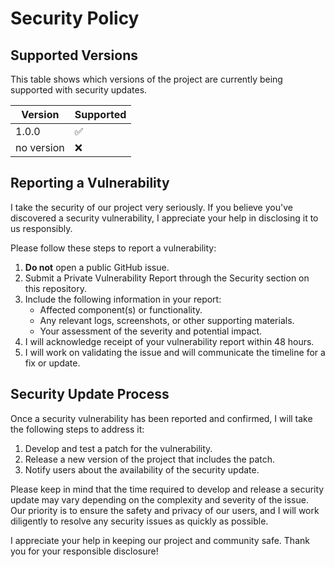 # Security Policy

## Supported Versions

This table shows which versions of the project are currently being supported with security updates.

| Version | Supported          |
| ------- | ------------------ |
| 1.0.0   | :white_check_mark: |
| no version   | :x:                |

## Reporting a Vulnerability

I take the security of our project very seriously. If you believe you've discovered a security vulnerability, I appreciate your help in disclosing it to us responsibly.

Please follow these steps to report a vulnerability:

1. **Do not** open a public GitHub issue.
2. Submit a Private Vulnerability Report through the Security section on this repository.
3. Include the following information in your report:
   - Affected component(s) or functionality.
   - Any relevant logs, screenshots, or other supporting materials.
   - Your assessment of the severity and potential impact.
4. I will acknowledge receipt of your vulnerability report within 48 hours.
5. I will work on validating the issue and will communicate the timeline for a fix or update.

## Security Update Process

Once a security vulnerability has been reported and confirmed, I will take the following steps to address it:

1. Develop and test a patch for the vulnerability.
2. Release a new version of the project that includes the patch.
3. Notify users about the availability of the security update.

Please keep in mind that the time required to develop and release a security update may vary depending on the complexity and severity of the issue. Our priority is to ensure the safety and privacy of our users, and I will work diligently to resolve any security issues as quickly as possible.

I appreciate your help in keeping our project and community safe. Thank you for your responsible disclosure!

